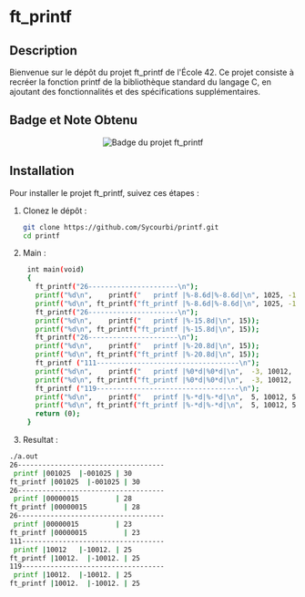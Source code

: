 # ft_printf

## Description

Bienvenue sur le dépôt du projet ft_printf de l'École 42. Ce projet consiste à recréer la fonction printf de la bibliothèque standard du langage C, en ajoutant des fonctionnalités et des spécifications supplémentaires.

## Badge et Note Obtenu

<div align="center">
  <img src="https://github.com/ayogun/42-project-badges/blob/main/badges/ft_printfe.png?raw=true" alt="Badge du projet ft_printf">
</div>


## Installation

Pour installer le projet ft_printf, suivez ces étapes :

1. Clonez le dépôt :

   ```bash
   git clone https://github.com/Sycourbi/printf.git
   cd printf
   ```
2. Main :

   ```bash
    int main(void)
    {
      ft_printf("26----------------------\n");
      printf("%d\n",    printf("   printf |%-8.6d|%-8.6d|\n", 1025, -1025));
      printf("%d\n", ft_printf("ft_printf |%-8.6d|%-8.6d|\n", 1025, -1025));
      ft_printf("26----------------------\n");
      printf("%d\n",    printf("   printf |%-15.8d|\n", 15));
      printf("%d\n", ft_printf("ft_printf |%-15.8d|\n", 15));
      ft_printf("26----------------------\n");
      printf("%d\n",    printf("   printf |%-20.8d|\n", 15));
      printf("%d\n", ft_printf("ft_printf |%-20.8d|\n", 15));
      ft_printf ("111-----------------------------------\n");
      printf("%d\n",    printf("   printf |%0*d|%0*d|\n",  -3, 10012, -3, -10012));
      printf("%d\n", ft_printf("ft_printf |%0*d|%0*d|\n",  -3, 10012, -3, -10012));
      ft_printf ("119-----------------------------------\n");
      printf("%d\n",    printf("   printf |%-*d|%-*d|\n",  5, 10012, 5, -10012));
      printf("%d\n", ft_printf("ft_printf |%-*d|%-*d|\n",  5, 10012, 5, -10012));
      return (0);
    }
    ```
3. Resultat :

  ```bash
  ./a.out 
26------------------------------------
   printf |001025  |-001025 | 30
ft_printf |001025  |-001025 | 30
26------------------------------------
   printf |00000015         | 28
ft_printf |00000015         | 28
26------------------------------------
   printf |00000015         | 23
ft_printf |00000015         | 23
111-----------------------------------
   printf |10012   |-10012. | 25
ft_printf |10012.  |-10012. | 25
119-----------------------------------
   printf |10012.  |-10012. | 25
ft_printf |10012.  |-10012. | 25
```


